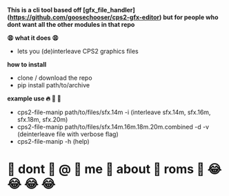 **This is a cli tool based off [gfx_file_handler] (https://github.com/goosechooser/cps2-gfx-editor) but for people who dont want all the other modules in that repo**

**:weary: what it does :weary:**
* lets you (de)interleave CPS2 graphics files

**how to install**
* clone / download the repo
* pip install path/to/archive

**example use :fire: :100: :100:**
* cps2-file-manip path/to/files/sfx.14m -i (interleave sfx.14m, sfx.16m, sfx.18m, sfx.20m)
* cps2-file-manip path/to/files/sfx.14m.16m.18m.20m.combined -d -v (deinterleave file with verbose flag)
* cps2-file-manip -h (help)

# :clap: dont :clap: @ :clap: me :clap: about :clap: roms :clap: :joy: :joy: :joy: :joy: 